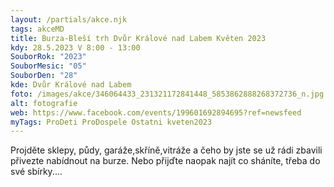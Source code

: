 ```yaml
---
layout: /partials/akce.njk
tags: akceMD
title: Burza-Bleší trh Dvůr Králové nad Labem Květen 2023
kdy: 28.5.2023 V 8:00 - 13:00
SouborRok: "2023"
SouborMesic: "05"
SouborDen: "28"
kde: Dvůr Králové nad Labem
foto: /images/akce/346064433_231321172841448_5853862888268372736_n.jpg
alt: fotografie
web: https://www.facebook.com/events/199601692894695?ref=newsfeed
myTags: ProDeti ProDospele Ostatni kveten2023
---
```

<!--StartFragment-->

Projděte sklepy, půdy, garáže,skříně,vitráže a čeho by jste se už rádi zbavili přivezte nabídnout na burze. Nebo přijďte naopak najít co sháníte, třeba do své sbírky....

<!--EndFragment-->